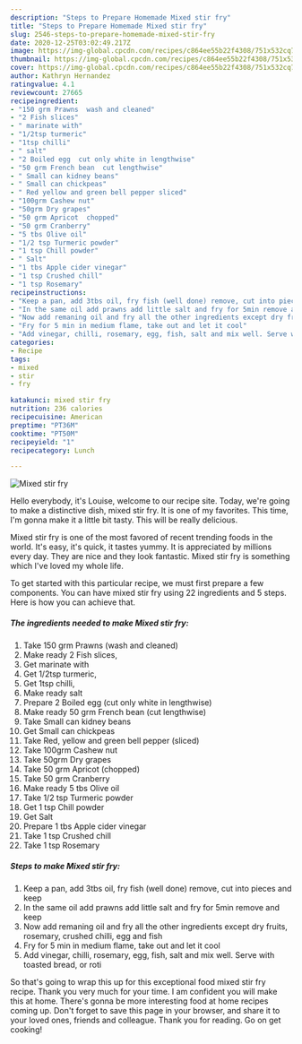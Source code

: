 ```yaml
---
description: "Steps to Prepare Homemade Mixed stir fry"
title: "Steps to Prepare Homemade Mixed stir fry"
slug: 2546-steps-to-prepare-homemade-mixed-stir-fry
date: 2020-12-25T03:02:49.217Z
image: https://img-global.cpcdn.com/recipes/c864ee55b22f4308/751x532cq70/mixed-stir-fry-recipe-main-photo.jpg
thumbnail: https://img-global.cpcdn.com/recipes/c864ee55b22f4308/751x532cq70/mixed-stir-fry-recipe-main-photo.jpg
cover: https://img-global.cpcdn.com/recipes/c864ee55b22f4308/751x532cq70/mixed-stir-fry-recipe-main-photo.jpg
author: Kathryn Hernandez
ratingvalue: 4.1
reviewcount: 27665
recipeingredient:
- "150 grm Prawns  wash and cleaned"
- "2 Fish slices"
- " marinate with"
- "1/2tsp turmeric"
- "1tsp chilli"
- " salt"
- "2 Boiled egg  cut only white in lengthwise"
- "50 grm French bean  cut lengthwise"
- " Small can kidney beans"
- " Small can chickpeas"
- " Red yellow and green bell pepper sliced"
- "100grm Cashew nut"
- "50grm Dry grapes"
- "50 grm Apricot  chopped"
- "50 grm Cranberry"
- "5 tbs Olive oil"
- "1/2 tsp Turmeric powder"
- "1 tsp Chill powder"
- " Salt"
- "1 tbs Apple cider vinegar"
- "1 tsp Crushed chill"
- "1 tsp Rosemary"
recipeinstructions:
- "Keep a pan, add 3tbs oil, fry fish (well done) remove, cut into pieces and keep"
- "In the same oil add prawns add little salt and fry for 5min remove and keep"
- "Now add remaning oil and fry all the other ingredients except dry fruits, rosemary, crushed chilli, egg and fish"
- "Fry for 5 min in medium flame, take out and let it cool"
- "Add vinegar, chilli, rosemary, egg, fish, salt and mix well. Serve with toasted bread, or roti"
categories:
- Recipe
tags:
- mixed
- stir
- fry

katakunci: mixed stir fry 
nutrition: 236 calories
recipecuisine: American
preptime: "PT36M"
cooktime: "PT50M"
recipeyield: "1"
recipecategory: Lunch

---
```



![Mixed stir fry](https://img-global.cpcdn.com/recipes/c864ee55b22f4308/751x532cq70/mixed-stir-fry-recipe-main-photo.jpg)

Hello everybody, it's Louise, welcome to our recipe site. Today, we're going to make a distinctive dish, mixed stir fry. It is one of my favorites. This time, I'm gonna make it a little bit tasty. This will be really delicious.



Mixed stir fry is one of the most favored of recent trending foods in the world. It's easy, it's quick, it tastes yummy. It is appreciated by millions every day. They are nice and they look fantastic. Mixed stir fry is something which I've loved my whole life.


To get started with this particular recipe, we must first prepare a few components. You can have mixed stir fry using 22 ingredients and 5 steps. Here is how you can achieve that.

<!--inarticleads1-->

##### The ingredients needed to make Mixed stir fry:

1. Take 150 grm Prawns  (wash and cleaned)
1. Make ready 2 Fish slices,
1. Get  marinate with
1. Get 1/2tsp turmeric,
1. Get 1tsp chilli,
1. Make ready  salt
1. Prepare 2 Boiled egg  (cut only white in lengthwise)
1. Make ready 50 grm French bean  (cut lengthwise)
1. Take  Small can kidney beans
1. Get  Small can chickpeas
1. Take  Red, yellow and green bell pepper (sliced)
1. Take 100grm Cashew nut
1. Take 50grm Dry grapes
1. Take 50 grm Apricot  (chopped)
1. Take 50 grm Cranberry
1. Make ready 5 tbs Olive oil
1. Take 1/2 tsp Turmeric powder
1. Get 1 tsp Chill powder
1. Get  Salt
1. Prepare 1 tbs Apple cider vinegar
1. Take 1 tsp Crushed chill
1. Take 1 tsp Rosemary




<!--inarticleads2-->

##### Steps to make Mixed stir fry:

1. Keep a pan, add 3tbs oil, fry fish (well done) remove, cut into pieces and keep
1. In the same oil add prawns add little salt and fry for 5min remove and keep
1. Now add remaning oil and fry all the other ingredients except dry fruits, rosemary, crushed chilli, egg and fish
1. Fry for 5 min in medium flame, take out and let it cool
1. Add vinegar, chilli, rosemary, egg, fish, salt and mix well. Serve with toasted bread, or roti




So that's going to wrap this up for this exceptional food mixed stir fry recipe. Thank you very much for your time. I am confident you will make this at home. There's gonna be more interesting food at home recipes coming up. Don't forget to save this page in your browser, and share it to your loved ones, friends and colleague. Thank you for reading. Go on get cooking!
